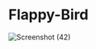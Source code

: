 # Flappy-Bird
![Screenshot (42)](https://user-images.githubusercontent.com/104537376/234134809-5a39d36e-b478-4d1f-92d7-b69b01396921.png)

